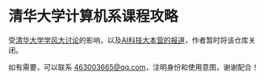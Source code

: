 # 清华大学计算机系课程攻略

受[清华大学学风大讨论](https://mp.weixin.qq.com/s/SfChbqyhS3URUI75zM93fw)的影响，以及[AI科技大本营的报道](https://blog.csdn.net/dqcfkyqdxym3f8rb0/article/details/88858917)，作者暂时将该仓库关闭。

如有需要，可以联系 463003665@qq.com，注明身份和使用意图，谢谢配合！
